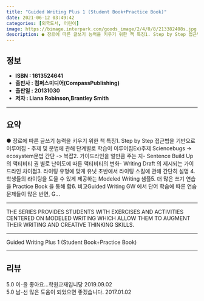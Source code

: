 ```yaml
---
title: "Guided Writing Plus 1 (Student Book+Practice Book)"
date: 2021-06-12 03:49:42
categories: [외국도서, 어린이]
image: https://bimage.interpark.com/goods_image/2/4/0/8/213382408s.jpg
description: ● 장르에 따른 글쓰기 능력을 키우기 위한 책 특징1. Step by Step 접근법을 기반으로 이루어짐 - 주제 및 문법에 관해 단계별로 학습이 이루어짐Ex)주제 Sciencebugs -> ecosystem문법 간단 -> 복잡2. 가이드라인을 얼만큼 주는 지- Sentence Buil
---
```


## **정보**

- **ISBN : 1613524641**
- **출판사 : 컴퍼스미디어(CompassPublishing)**
- **출판일 : 20131030**
- **저자 : Liana Robinson,Brantley Smith**

------



## **요약**

● 장르에 따른 글쓰기 능력을 키우기 위한 책 특징1. Step by Step 접근법을 기반으로 이루어짐 - 주제 및 문법에 관해 단계별로 학습이 이루어짐Ex)주제 Sciencebugs -> ecosystem문법 간단 -> 복잡2. 가이드라인을 얼만큼 주는 지- Sentence Build Up 의 액티비티 권 별로 난이도에 따른 액티비티의 변화- Writing Draft 의 제시되는 가이드라인 차이점3. 라이팅 유형에 맞게 유닛 초반에서 라이팅 스킬에 관해 간단히 설명 4. 학생들의 라이팅을 도울 수 있게 제공하는 Modeled Writing 샘플5. 더 많은 쓰기 연습을 Practice Book 을 통해 함6. 비교Guided Writing GW 에서 단어 학습에 따른 연습문제들이 많은 반면, G...

------

THE SERIES PROVIDES STUDENTS WITH EXERCISES AND ACTIVITIES CENTERED ON MODELED WRITING WHICH ALLOW THEM TO AUGMENT THEIR WRITING AND CREATIVE THINKING SKILLS.

------


Guided Writing Plus 1 (Student Book+Practice Book) 

------


## **리뷰** 

5.0 이-윤 좋아요...학원교재입니당 2019.09.02 <br/>5.0 남-선 많은 도움이 되었으면 좋겠습니다. 2017.01.02 <br/>